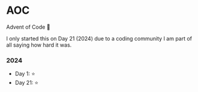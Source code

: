 # AOC
Advent of Code 🎄

I only started this on Day 21 (2024) due to a coding community I am part of all saying how hard it was.

### 2024
- Day 1: ⭐
- Day 21: ⭐
